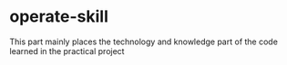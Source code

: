 # operate-skill
This part mainly places the technology and knowledge part of the code learned in the practical project

